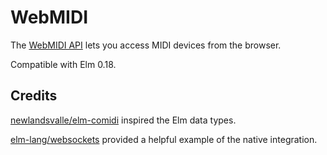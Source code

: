 # WebMIDI

The [WebMIDI API](https://webaudio.github.io/web-midi-api/) lets you access
MIDI devices from the browser.

Compatible with Elm 0.18.

## Credits

[newlandsvalle/elm-comidi](https://github.com/newlandsvalley/elm-comidi)
inspired the Elm data types.

[elm-lang/websockets](https://github.com/elm-lang/websocket) provided a
helpful example of the native integration.
